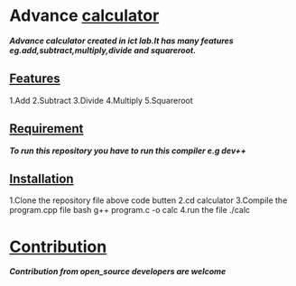 # Advance <ins>calculator</ins>
***Advance calculator created in ict lab.It has many features eg.add,subtract,multiply,divide and squareroot.***
## <ins>Features</ins>
1.Add
2.Subtract
3.Divide
4.Multiply
5.Squareroot
## <ins>Requirement</ins>
***To run this repository you have to run this compiler e.g dev++***
## <ins>Installation</ins>
1.Clone the repository file above code butten
2.cd calculator
3.Compile the program.cpp file bash g++ program.c -o calc
4.run the file ./calc
# <ins>Contribution</ins>
***Contribution from open_source developers are welcome***
